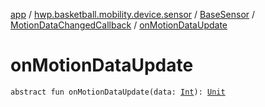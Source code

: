 [app](../../../index.md) / [hwp.basketball.mobility.device.sensor](../../index.md) / [BaseSensor](../index.md) / [MotionDataChangedCallback](index.md) / [onMotionDataUpdate](.)

# onMotionDataUpdate

`abstract fun onMotionDataUpdate(data: `[`Int`](https://kotlinlang.org/api/latest/jvm/stdlib/kotlin/-int/index.html)`): `[`Unit`](https://kotlinlang.org/api/latest/jvm/stdlib/kotlin/-unit/index.html)